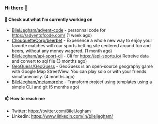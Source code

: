 ### Hi there 👋

#### 👷 Check out what I'm currently working on

- [BilelJegham/advent-code](https://github.com/BilelJegham/advent-code) - personnal code for https://adventofcode.com/ (1 week ago)
- [ChouquetteCorp/beerbet](https://github.com/ChouquetteCorp/beerbet) - Experience a whole new way to enjoy your favorite matches with our sports betting site centered around fun and beers, without any money wagered. (1 month ago)
- [BilelJegham/api-sport-cli](https://github.com/BilelJegham/api-sport-cli) - Cli for https://api-sports.io/ Retreive data and convert to sql file (3 months ago)
- [GeoGuess/GeoGuess](https://github.com/GeoGuess/GeoGuess) - GeoGuess is an open-source geography game with Google Map StreetView. You can play solo or with your friends simultaneously. (4 months ago)
- [BilelJegham/metamorphe](https://github.com/BilelJegham/metamorphe) - Transform project using templates using a simple CLI and git (5 months ago)


#### 📫 How to reach me

- Twitter: https://twitter.com/BilelJegham
- Linkedin: https://www.linkedin.com/in/bileljegham/
